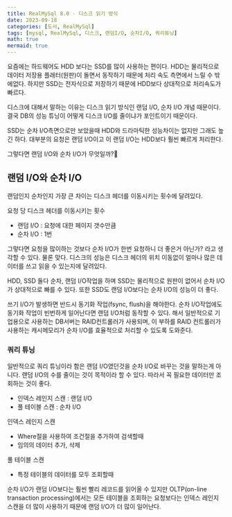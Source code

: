 ```yaml
---
title: RealMySql 8.0 - 디스크 읽기 방식
date: 2023-09-18
categories: [도서, RealMySql]
tags: [mysql, RealMySql, 디스크, 랜덤I/O, 순차I/O, 쿼리튜닝]
math: true
mermaid: true
---
```


요즘에는 하드웨어도 HDD 보다는 SSD를 많이 사용하는 편이다. 
HDD는 물리적으로 데이터 저장용 플래터(원판)이 돌면서 동작하기 때문에 처리 속도 측면에서 느릴 수 밖에없다. 
하지만 SSD는 전자식으로 저장하기 때문에 HDD보다 상대적으로 처리속도가 빠르다. 

디스크에 대해서 말하는 이유는 디스크 읽기 방식인 랜덤 I/O, 순차 I/O 개념 때문이다.
결국 DB의 성능 튜닝이 어떻게 디스크 I/O를 줄이냐가 포인트이기 때문이다.

SSD는 순차 I/O측면으로만 보았을때 HDD와 드라마틱한 성능차이는 없지만 그래도 높긴 하다. 
 대부분의 요청은 랜덤 I/O이고 이 랜덤 I/O는 HDD보다 훨씬 빠르게 처리한다. 

그렇다면 랜덤 I/O와 순차 I/O가 무엇일까?🤔



## 랜덤 I/O와 순차 I/O

랜덤인지 순차인지 가장 큰 차이는 디스크 헤더를 이동시키는 횟수에 달려있다. 


요청 당 디스크 헤더를 이동시키는 횟수
- 랜덤 I/O	: 요청에 대한 페이지 갯수만큼
- 순차 I/O	: 1번


그렇다면 요청을 많이하는 것보다 순차 I/O가 한번 요청하니 더 좋은거 아닌가? 라고 생각할 수 있다. 
물론 맞다. 디스크의 성능은 디스크 헤더의 위치 이동없이 얼마나 많은 데이터를 쓰고 읽을 수 있는지에 달려있다.

HDD, SSD 둘다 순차, 랜덤 I/O작업을 하며 SSD는 물리적으로 원판이 없어서 순차 I/O가 상대적으로 빠를 수 있다. 또한 SSD도 랜덤 I/O보다는 순차 I/O의 성능이 더 좋다. 

쓰기 I/O가 발생하면 반드시 동기화 작업(fsync, flush)을 해야한다. 순차 I/O작업에도 동기화 작업이 빈번하게 일어난다면 랜덤 I/O처럼 동작할 수 있다. 해서 일반적으로 기업용으로 사용하는 DB서버는 RAID컨트롤러가 사용되며, 이 부하를 RAID 컨트롤러가 사용하는 캐시메모리가 순차 I/O를 효율적으로 처리할 수 있도록 도와준다. 


### 쿼리 튜닝
일반적으로 쿼리 튜닝이라 함은 랜덤 I/O였던것을 순차 I/O로 바꾸는 것을 말하는게 아니다.
랜덤 I/O의 수를 줄이는 것이 목적이라 할 수 있다. 따라서 꼭 필요한 데이터만 조회하는 것이 좋다.

- 인덱스 레인지 스캔 : 랜덤 I/O
- 풀 테이블 스캔 : 순차 I/O

인덱스 레인지 스캔
- Where절을 사용하여 조건절을 추가하여 검색할때
- 임의의 데이터 추가, 삭제

풀 테이블 스캔
- 특정 테이블의 데이터를 모두 조회할때 

순차 I/O가 랜덤 I/O보다는 훨씬 빨리 레코드를 읽어올 수 있지만 OLTP(on-line transaction processing)에서는 모든 테이블을 조회하는 요청보다는 인덱스 레인지 스캔을 더 많이 사용하기 때문에 랜덤 I/O가 더 많이 일어난다. 
